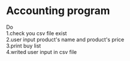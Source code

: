 # Accounting program

Do    
1.check you csv file exist    
2.user input product's name and product's price    
3.print buy list   
4.writed user input in csv file   
